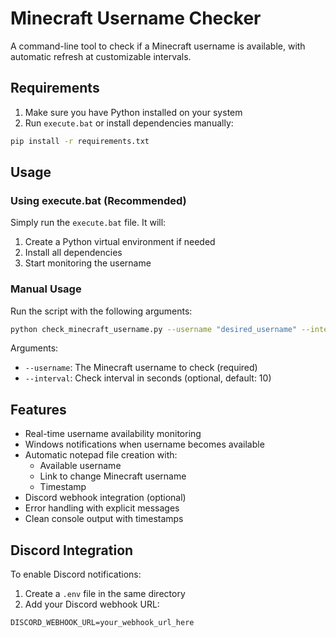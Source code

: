 # Minecraft Username Checker

A command-line tool to check if a Minecraft username is available, with automatic refresh at customizable intervals.

## Requirements

1. Make sure you have Python installed on your system
2. Run `execute.bat` or install dependencies manually:

```bash
pip install -r requirements.txt
```

## Usage

### Using execute.bat (Recommended)

Simply run the `execute.bat` file. It will:

1. Create a Python virtual environment if needed
2. Install all dependencies
3. Start monitoring the username

### Manual Usage

Run the script with the following arguments:

```bash
python check_minecraft_username.py --username "desired_username" --interval 10
```

Arguments:

- `--username`: The Minecraft username to check (required)
- `--interval`: Check interval in seconds (optional, default: 10)

## Features

- Real-time username availability monitoring
- Windows notifications when username becomes available
- Automatic notepad file creation with:
  - Available username
  - Link to change Minecraft username
  - Timestamp
- Discord webhook integration (optional)
- Error handling with explicit messages
- Clean console output with timestamps

## Discord Integration

To enable Discord notifications:

1. Create a `.env` file in the same directory
2. Add your Discord webhook URL:

```
DISCORD_WEBHOOK_URL=your_webhook_url_here
```
